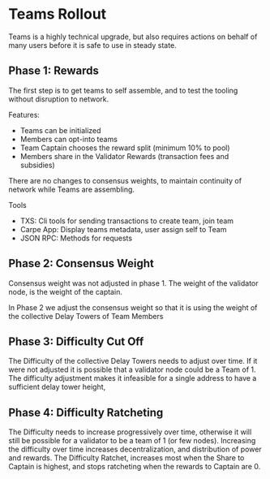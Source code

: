 # Teams Rollout

Teams is a highly technical upgrade, but also requires actions on behalf of many users before it is safe to use in steady state.

## Phase 1: Rewards
The first step is to get teams to self assemble, and to test the tooling without disruption to network.

Features:
- Teams can be initialized
- Members can opt-into teams
- Team Captain chooses the reward split (minimum 10% to pool)
- Members share in the Validator Rewards (transaction fees and subsidies) 

There are no changes to consensus weights, to maintain continuity of network while Teams are assembling.

Tools
- TXS: Cli tools for sending transactions to create team, join team
- Carpe App: Display teams metadata, user assign self to Team
- JSON RPC: Methods for requests

## Phase 2: Consensus Weight

Consensus weight was not adjusted in phase 1. The weight of the validator node, is the weight of the captain. 

In Phase 2 we adjust the consensus weight so that it is using the weight of the collective Delay Towers of Team Members

## Phase 3: Difficulty Cut Off

The Difficulty of the collective Delay Towers needs to adjust over time. If it were not adjusted it is possible that a validator node could be a Team of 1. The difficulty adjustment makes it infeasible for a single address to have a sufficient delay tower height,

## Phase 4: Difficulty Ratcheting

The Difficulty needs to increase progressively over time, otherwise it will still be possible for a validator to be a team of 1 (or few nodes). Increasing the difficulty over time increases decentralization, and distribution of power and rewards. The Difficulty Ratchet, increases most when the Share to Captain is highest, and stops ratcheting when the rewards to Captain are 0.


